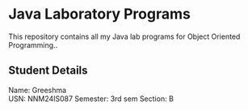# Java Laboratory Programs

This repository contains all my Java lab programs for Object Oriented Programming..

## Student Details
Name: Greeshma  
USN: NNM24IS087 
Semester: 3rd sem 
Section: B 



